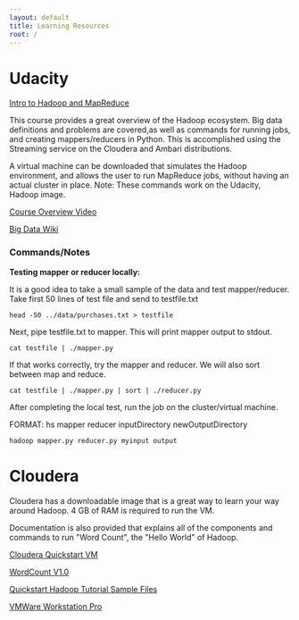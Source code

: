 ```yaml
---
layout: default
title: Learning Resources
root: /
---
```


# Udacity
[Intro to Hadoop and MapReduce](https://www.udacity.com/course/intro-to-hadoop-and-mapreduce--ud617)

This course provides a great overview of the Hadoop ecosystem.  Big data definitions and problems are covered,as well as commands for running jobs, and creating mappers/reducers in Python.  This is accomplished using the Streaming service on the Cloudera and Ambari distributions.

A virtual machine can be downloaded that simulates the Hadoop environment, and allows the user to run MapReduce jobs, without having an actual cluster in place.
Note:  These commands work on the Udacity, Hadoop image.

[Course Overview Video](https://www.youtube.com/watch?v=44K_bzTL_SM)

[Big Data Wiki](https://en.wikipedia.org/wiki/Big_data)


### Commands/Notes
**Testing mapper or reducer locally:**

It is a good idea to take a small sample of the data and test mapper/reducer.
Take first 50 lines of test file and send to testfile.txt

    head -50 ../data/purchases.txt > testfile

Next, pipe testfile.txt to mapper.  This will print mapper output to stdout.

    cat testfile | ./mapper.py

If that works correctly, try the mapper and reducer.  We will also sort between map and reduce.

    cat testfile | ./mapper.py | sort | ./reducer.py

After completing the local test, run the job on the cluster/virtual machine.

FORMAT: hs mapper reducer inputDirectory newOutputDirectory

    hadoop mapper.py reducer.py myinput output
   

# Cloudera

Cloudera has a downloadable image that is a great way to learn your way around Hadoop.  4 GB of RAM is required to run the VM. 

Documentation is also provided that explains all of the components and commands to run "Word Count", the "Hello World" of Hadoop.

<a href="http://www.cloudera.com/documentation/enterprise/5-3-x/topics/cloudera_quickstart_vm.html" target="blank">Cloudera Quickstart VM</a>

<a href="http://www.cloudera.com/documentation/other/tutorial/CDH5/Hadoop-Tutorial/ht_wordcount1.html" target="none">WordCount V1.0</a>

<a href=" http://tiny.cloudera.com/hadoopTutorialSample" target="none">Quickstart Hadoop Tutorial Sample Files</a>

<a href="https://my.vmware.com/web/vmware/info?slug=desktop_end_user_computing/vmware_workstation_pro/12_0" target="none">VMWare Workstation Pro</a>